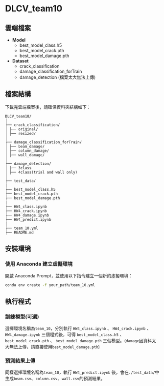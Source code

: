 # DLCV_team10

## 雲端檔案

- **Model**
    - best_model_class.h5
    - best_model_crack.pth
    - best_model_damage.pth
- **Dataset**
    - crack_classification
    - damage_classification_forTrain
    - damage_detection (檔案太大無法上傳)

## 檔案結構

下載完雲端檔案後，請確保資料夾結構如下：
```
DLCV_team10/
│
├── crack_classification/
│ ├── original/
│ ├── resized/
│
├── damage_classification_forTrain/
│ ├── beam_damage/
│ ├── column_damage/
│ ├── wall_damage/
│
├── damage_detection/
│ ├── 3class
│ ├── 4class(trial and wall only)
│
├── test_data/
|
├── best_model_class.h5
├── best_model_crack.pth
├── best_model_damage.pth
|
├── HW4_class.ipynb
├── HW4_crack.ipynb
├── HW4_damage.ipynb
├── HW4_predict.ipynb
|
├── team_10.yml
├── README.md
```

## 安裝環境

### 使用 Anaconda 建立虛擬環境

開啟 Anaconda Prompt，並使用以下指令建立一個新的虛擬環境：

```bash
conda env create -f your_path/team_10.yml
```

## 執行程式
### 訓練模型(可選)
選擇環境名稱為`team_10`，分別執行 `HW4_class.ipynb` 、 `HW4_crack.ipynb` 、 `HW4_damage.ipynb` 三個程式後，可得 `best_model_class.h5` 、 `best_model_crack.pth` 、 `best_model_damage.pth` 三個模型。(`damage`因資料太大無法上傳，請直接使用`best_model_damage.pth`)

### 預測結果上傳
同樣選擇環境名稱為`team_10`，執行 `HW4_predict.ipynb` 後，會在`./test_data/`中生成`beam.csv`、`column.csv`、`wall.csv`的預測結果。


